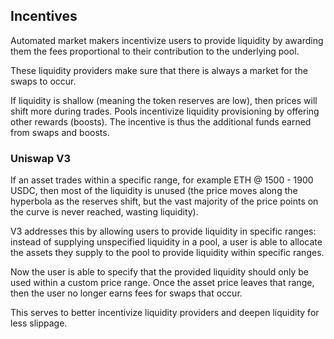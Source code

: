 ## Incentives  

Automated market makers incentivize users to provide liquidity by awarding them the fees proportional to their contribution to the underlying pool.  

These liquidity providers make sure that there is always a market for the swaps to occur.  

If liquidity is shallow (meaning the token reserves are low), then prices will shift more during trades. Pools incentivize liquidity provisioning by offering other rewards (boosts). The incentive is thus the additional funds earned from swaps and boosts. 

### Uniswap V3  

If an asset trades within a specific range, for example ETH @ 1500 - 1900 USDC, then most of the liquidity is unused (the price moves along the hyperbola as the reserves shift, but the vast majority of the price points on the curve is never reached, wasting liquidity).  

V3 addresses this by allowing users to provide liquidity in specific ranges: instead of supplying unspecified liquidity in a pool, a user is able to allocate the assets they supply to the pool to provide liquidity within specific ranges.  

Now the user is able to specify that the provided liquidity should only be used within a custom price range. Once the asset price leaves that range, then the user no longer earns fees for swaps that occur.  

This serves to better incentivize liquidity providers and deepen liquidity for less slippage.